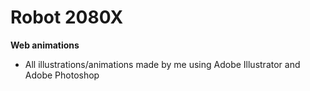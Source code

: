 # Robot 2080X
**Web animations**
- All illustrations/animations made by me using Adobe Illustrator and Adobe Photoshop
